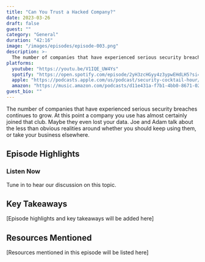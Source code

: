 ```yaml
---
title: "Can You Trust a Hacked Company?"
date: 2023-03-26
draft: false
guest: ""
category: "General"
duration: "42:16"
image: "/images/episodes/episode-003.png"
description: >-
  The number of companies that have experienced serious security breaches continues to grow. At this point a company you use has almost certainly joined that club. Maybe they even lost your data. Joe and Adam talk about the less than obvious realities around whether you should keep using them, or take your business elsewhere.
platforms:
  youtube: "https://youtu.be/V1IQE_UW4Ys"
  spotify: "https://open.spotify.com/episode/2yH3zcHGyy4z3ypwEHdLH5?si=b6e11b5fecbf48c2"
  apple: "https://podcasts.apple.com/us/podcast/security-cocktail-hour/id1679376200?i=1000606133464"
  amazon: "https://music.amazon.com/podcasts/d11e431a-f7b1-4bb0-8671-024afce9ade6/security-cocktail-hour"
guest_bio: ""
---
```


The number of companies that have experienced serious security breaches continues to grow. At this point a company you use has almost certainly joined that club. Maybe they even lost your data. Joe and Adam talk about the less than obvious realities around whether you should keep using them, or take your business elsewhere.

## Episode Highlights

### Listen Now

Tune in to hear our discussion on this topic.

## Key Takeaways

[Episode highlights and key takeaways will be added here]

## Resources Mentioned

[Resources mentioned in this episode will be listed here]




